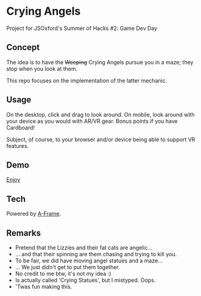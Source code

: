 # Crying Angels
Project for JSOxford's Summer of Hacks #2: Game Dev Day

## Concept
The idea is to have the ~~Weeping~~ Crying Angels pursue you in a maze; they stop when you look at them.

This repo focuses on the implementation of the latter mechanic.

## Usage
On the desktop, click and drag to look around. On mobile, look around with your device as you would with AR/VR gear. Bonus points if you have Cardboard!

Subject, of course, to your browser and/or device being able to support VR features.

## Demo
[Enjoy](https://adjl.github.io/CryingAngels)

## Tech
Powered by [A-Frame](https://aframe.io).

## Remarks
- Pretend that the Lizzies and their fat cats are angelic...
- ... and that their spinning are them chasing and trying to kill you.
- To be fair, we did have moving angel statues and a maze...
- ... We just didn't get to put them together.
- No credit to me btw, it's not my idea :)
- Is actually called 'Crying Statues', but I mistyped. Oops.
- 'Twas fun making this.
